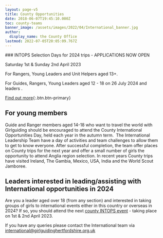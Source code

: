 ```yaml
---
layout: page-v5
title: County Opportunities
date: 2018-06-07T19:45:10.000Z
toc: county-teams
banner_image: /assets/images/2022/04/International_banner.jpg
author:
  display_name: the County Office
lastmod: 2022-07-05T20:05:09.767Z
---
```

<div class="alert alert-info" markdown="1">
### INTOPS Selection Days for 2024 trips - APPLICATIONS NOW OPEN

Saturday 1st & Sunday 2nd April 2023

For Rangers, Young Leaders and Unit Helpers aged 13+.  

For Guides, Rangers, Young Leaders aged 12 - 18 on 26 July 2024 and leaders .  

[Find out more](/event/intops-selection-days/){:.btn.btn-primary}
</div>

## For young members

Guide and Ranger members aged 14-18 who want to travel the world with Girlguiding should be encouraged to attend the County International Opportunities Day, held each year in the autumn term.  The International Leadership Team have a day of activities and team challenges to allow them to get to know everyone. After successful completion, the team offer places on County trips for the next year and offer a small number of girls the opportunity to attend Anglia region selection. In recent years County trips have visited Ireland, The Gambia, Mexico, USA, India and the World Scout Jamboree.

## Leaders interested in leading/assisting with International opportunities in 2024

Are you a leader aged over 18 (from any section) and interested in taking groups of girls to international events either in this country or overseas in 2024? If so, you should attend the next [county INTOPS event](/event/intops-selection-days/) - taking place on 1st & 2nd April 2023.

If you have any queries please contact the International team via <international@girlguidinghertfordshire.org.uk>
